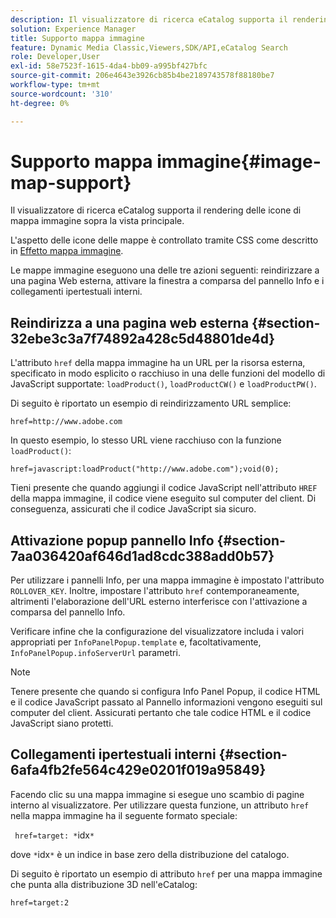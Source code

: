 ```yaml
---
description: Il visualizzatore di ricerca eCatalog supporta il rendering delle icone di mappa immagine sopra la vista principale.
solution: Experience Manager
title: Supporto mappa immagine
feature: Dynamic Media Classic,Viewers,SDK/API,eCatalog Search
role: Developer,User
exl-id: 58e7523f-1615-4da4-bb09-a995bf427bfc
source-git-commit: 206e4643e3926cb85b4be2189743578f88180be7
workflow-type: tm+mt
source-wordcount: '310'
ht-degree: 0%

---
```


# Supporto mappa immagine{#image-map-support}

Il visualizzatore di ricerca eCatalog supporta il rendering delle icone di mappa immagine sopra la vista principale.

L&#39;aspetto delle icone delle mappe è controllato tramite CSS come descritto in [Effetto mappa immagine](../../c-html5-s7-aem-asset-viewers/c-html5-20-ecatalog-viewer-about/c-html5-20-ecatalog-viewer-customizingviewer/r-html5-ecatalog-viewer-20-customize-imagemapeffect.md#reference-261df27d1ed145c882b26b88e33a0289).

Le mappe immagine eseguono una delle tre azioni seguenti: reindirizzare a una pagina Web esterna, attivare la finestra a comparsa del pannello Info e i collegamenti ipertestuali interni.

## Reindirizza a una pagina web esterna {#section-32ebe3c3a7f74892a428c5d48801de4d}

L&#39;attributo `href` della mappa immagine ha un URL per la risorsa esterna, specificato in modo esplicito o racchiuso in una delle funzioni del modello di JavaScript supportate: `loadProduct()`, `loadProductCW()` e `loadProductPW()`.

Di seguito è riportato un esempio di reindirizzamento URL semplice:

`href=http://www.adobe.com`

In questo esempio, lo stesso URL viene racchiuso con la funzione `loadProduct()`:

`href=javascript:loadProduct("http://www.adobe.com");void(0);`

Tieni presente che quando aggiungi il codice JavaScript nell&#39;attributo `HREF` della mappa immagine, il codice viene eseguito sul computer del client. Di conseguenza, assicurati che il codice JavaScript sia sicuro.

## Attivazione popup pannello Info {#section-7aa036420af646d1ad8cdc388add0b57}

Per utilizzare i pannelli Info, per una mappa immagine è impostato l&#39;attributo `ROLLOVER_KEY`. Inoltre, impostare l&#39;attributo `href` contemporaneamente, altrimenti l&#39;elaborazione dell&#39;URL esterno interferisce con l&#39;attivazione a comparsa del pannello Info.

Verificare infine che la configurazione del visualizzatore includa i valori appropriati per `InfoPanelPopup.template` e, facoltativamente, `InfoPanelPopup.infoServerUrl` parametri.

>[!NOTE]
>
>Tenere presente che quando si configura Info Panel Popup, il codice HTML e il codice JavaScript passato al Pannello informazioni vengono eseguiti sul computer del client. Assicurati pertanto che tale codice HTML e il codice JavaScript siano protetti.

## Collegamenti ipertestuali interni {#section-6afa4fb2fe564c429e0201f019a95849}

Facendo clic su una mappa immagine si esegue uno scambio di pagine interno al visualizzatore. Per utilizzare questa funzione, un attributo `href` nella mappa immagine ha il seguente formato speciale:

` href=target: *`idx`*`

dove `*`idx`*` è un indice in base zero della distribuzione del catalogo.

Di seguito è riportato un esempio di attributo `href` per una mappa immagine che punta alla distribuzione 3D nell&#39;eCatalog:

`href=target:2`
